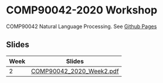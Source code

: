 # COMP90042-2020  Workshop

COMP90042 Natural Language Processing. See [Github Pages](https://zenanz.github.io/comp90042-2020)


## Slides

Week|Slides
----|------
2|[COMP90042_2020_Week2.pdf](slides/COMP90042_2020_Week2.pdf)
